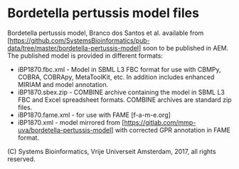# Bordetella pertussis model files

Bordetella pertussis model, Branco dos Santos et al. available from [https://github.com/SystemsBioinformatics/pub-data/tree/master/bordetella-pertussis-model] soon to be published in AEM. The published model is provided in different formats:


* iBP1870.fbc.xml - Model in SBML L3 FBC format for use with CBMPy, COBRA, COBRApy, MetaToolKit, etc. In addition includes enhanced MIRIAM and model annotation.
* iBP1870.sbex.zip - COMBINE archive containing the model in SBML L3 FBC and Excel spreadsheet formats. COMBINE archives are standard zip files.
* iBP1870.fame.xml - for use with FAME [f-a-m-e.org]
* iBP1870.xml - model mirrored from [https://gitlab.com/mmp-uva/bordetella-pertussis-model] with corrected GPR annotation in FAME format.

(C) Systems Bioinformatics, Vrije Universeit Amsterdam, 2017, all rights reserved.

